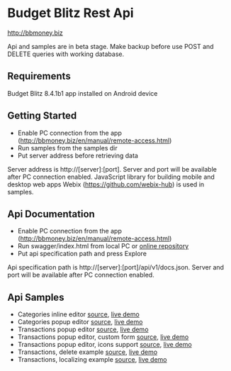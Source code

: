 # Budget Blitz Rest Api

http://bbmoney.biz

Api and samples are in beta stage. Make backup before use POST and DELETE queries with working database.

## Requirements

Budget Blitz 8.4.1b1 app installed on Android device

## Getting Started

- Enable PC connection from the app (http://bbmoney.biz/en/manual/remote-access.html)
- Run samples from the samples dir
- Put server address before retrieving data

Server address is http://[server]:[port]. Server and port will be available after PC connection enabled. JavaScript library for building mobile and desktop web apps Webix (https://github.com/webix-hub) is used in samples.

## Api Documentation

- Enable PC connection from the app (http://bbmoney.biz/en/manual/remote-access.html)
- Run swagger/index.html from local PC or [online repository](https://interblitz.github.io/BudgetBlitz-Api/swagger/)
- Put api specification path and press Explore

Api specification path is http://[server]:[port]/api/v1/docs.json. Server and port will be available after PC connection enabled.

## Api Samples

- Categories inline editor [source](/samples/Categories/CategoriesInlineEditor), [live demo](https://interblitz.github.io/BudgetBlitz-Api/samples/Categories/CategoriesInlineEditor)
- Categories popup editor [source](/samples/Categories/CategoriesPopupEditor), [live demo](https://interblitz.github.io/BudgetBlitz-Api/samples/Categories/CategoriesPopupEditor)
- Transactions popup editor [source](/samples/Transactions/TransactionsPopupEditor), [live demo](https://interblitz.github.io/BudgetBlitz-Api/samples/Transactions/TransactionsPopupEditor)
- Transactions popup editor, custom form [source](/samples/Transactions/TransactionsPopupEditorCustomForm), [live demo](https://interblitz.github.io/BudgetBlitz-Api/samples/Transactions/TransactionsPopupEditorCustomForm)
- Transactions popup editor, icons support [source](/samples/Transactions/TransactionsPopupEditorIcons), [live demo](https://interblitz.github.io/BudgetBlitz-Api/samples/Transactions/TransactionsPopupEditorIcons)
- Transactions, delete example [source](/samples/Transactions/TransactionsDelete), [live demo](https://interblitz.github.io/BudgetBlitz-Api/samples/Transactions/TransactionsDelete)
- Transactions, localizing example [source](/samples/Transactions/TransactionsPopupEditorLocale), [live demo](https://interblitz.github.io/BudgetBlitz-Api/samples/Transactions/TransactionsPopupEditorLocale)
